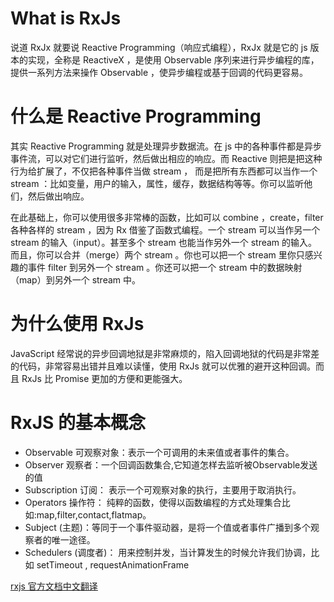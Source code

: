 # What is RxJs

说道 RxJx 就要说 Reactive Programming（响应式编程），RxJx 就是它的 js 版本的实现，全称是 ReactiveX ，是使用 Observable 序列来进行异步编程的库，提供一系列方法来操作 Observable ，使异步编程或基于回调的代码更容易。

# 什么是 Reactive Programming

其实 Reactive Programming 就是处理异步数据流。在 js 中的各种事件都是异步事件流，可以对它们进行监听，然后做出相应的响应。而 Reactive 则把是把这种行为给扩展了，不仅把各种事件当做 stream ， 而是把所有东西都可以当作一个 stream ：比如变量，用户的输入，属性，缓存，数据结构等等。你可以监听他们，然后做出响应。

在此基础上，你可以使用很多非常棒的函数，比如可以 combine ，create，filter 各种各样的 stream ，因为 Rx 借鉴了函数式编程。一个 stream 可以当作另一个 stream 的输入（input）。甚至多个 stream 也能当作另外一个 stream 的输入。而且，你可以合并（merge）两个 stream 。你也可以把一个 stream 里你只感兴趣的事件 filter 到另外一个 stream 。你还可以把一个 stream 中的数据映射（map）到另外一个 stream 中。

# 为什么使用 RxJs

JavaScript 经常说的异步回调地狱是非常麻烦的，陷入回调地狱的代码是非常差的代码，非常容易出错并且难以读懂，使用 RxJs 就可以优雅的避开这种回调。而且 RxJs 比 Promise 更加的方便和更能强大。

# RxJS 的基本概念

* Observable 可观察对象：表示一个可调用的未来值或者事件的集合。
* Observer 观察者：一个回调函数集合,它知道怎样去监听被Observable发送的值
* Subscription 订阅： 表示一个可观察对象的执行，主要用于取消执行。
* Operators 操作符： 纯粹的函数，使得以函数编程的方式处理集合比如:map,filter,contact,flatmap。
* Subject (主题)：等同于一个事件驱动器，是将一个值或者事件广播到多个观察者的唯一途径。
* Schedulers (调度者)： 用来控制并发，当计算发生的时候允许我们协调，比如 setTimeout , requestAnimationFrame

[ rxjs 官方文档中文翻译](https://buctwbzs.gitbooks.io/rxjs/)